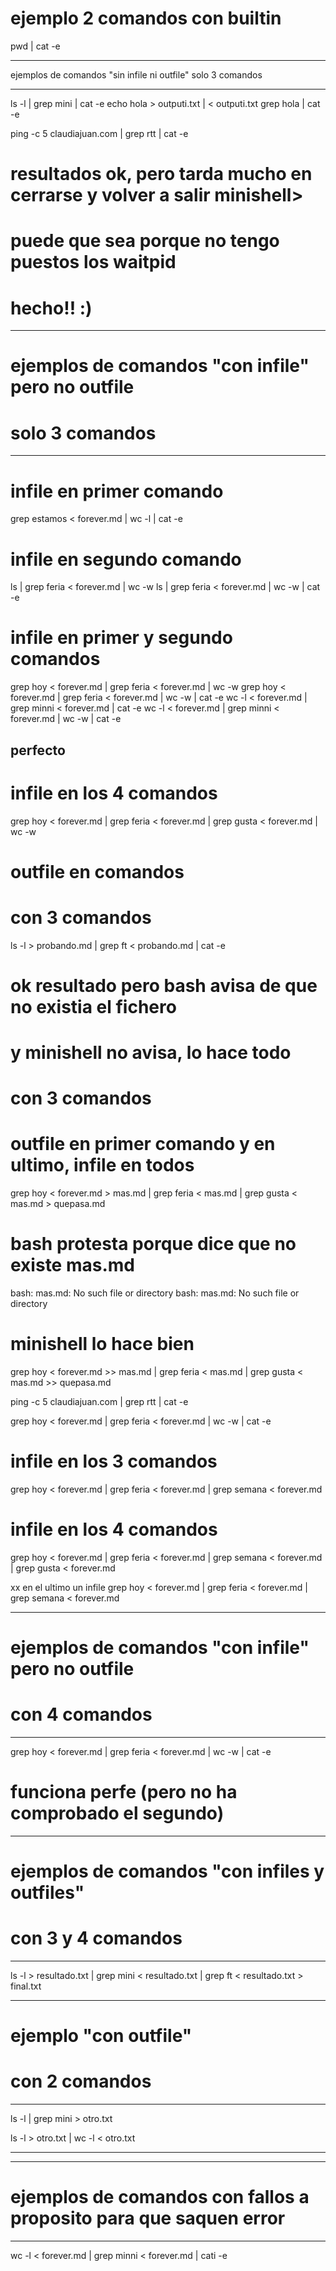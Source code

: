 # ejemplo 2 comandos con builtin

pwd | cat -e



****************************************************************************

 ejemplos de comandos "sin infile ni outfile"
 solo 3 comandos

*****************************************************************************



ls -l | grep mini | cat -e
echo hola > outputi.txt | < outputi.txt grep hola | cat -e

ping -c 5 claudiajuan.com | grep rtt | cat -e

# resultados ok, pero tarda mucho en cerrarse y volver a salir minishell>

# puede que sea porque no tengo puestos los waitpid
# hecho!! :)


****************************************************************************

# ejemplos de comandos "con infile" pero no outfile
# solo 3 comandos

*****************************************************************************

# infile en primer comando
grep estamos < forever.md | wc -l | cat -e


# infile en segundo comando
ls | grep feria < forever.md | wc -w
ls | grep feria < forever.md | wc -w | cat -e


# infile en primer y segundo comandos
grep hoy < forever.md | grep feria < forever.md | wc -w
grep hoy < forever.md | grep feria < forever.md | wc -w | cat -e
wc -l < forever.md | grep minni < forever.md | cat -e
wc -l < forever.md | grep minni < forever.md | wc -w | cat -e
## perfecto


# infile en los 4 comandos

grep hoy < forever.md | grep feria < forever.md | grep gusta < forever.md | wc -w


# outfile en comandos
# con 3 comandos


ls -l > probando.md | grep ft < probando.md | cat -e
# ok resultado pero bash avisa de que no existia el fichero
# y minishell no avisa, lo hace todo


# con 3 comandos
# outfile en primer comando y en ultimo, infile en todos
grep hoy < forever.md > mas.md | grep feria < mas.md | grep gusta < mas.md > quepasa.md
# bash protesta porque dice que no existe mas.md
bash: mas.md: No such file or directory
bash: mas.md: No such file or directory
# minishell lo hace bien

grep hoy < forever.md >> mas.md | grep feria < mas.md | grep gusta < mas.md >> quepasa.md








ping -c 5 claudiajuan.com | grep rtt | cat -e








grep hoy < forever.md | grep feria < forever.md | wc -w | cat -e

# infile en los 3 comandos
grep hoy < forever.md | grep feria < forever.md | grep semana < forever.md

# infile en los 4 comandos
grep hoy < forever.md | grep feria < forever.md | grep semana < forever.md | grep gusta < forever.md


xx en el ultimo un infile
grep hoy < forever.md | grep feria < forever.md | grep semana < forever.md

****************************************************************************

# ejemplos de comandos "con infile" pero no outfile
# con 4 comandos

*****************************************************************************

grep hoy < forever.md | grep feria < forever.md | wc -w | cat -e

# funciona perfe (pero no ha comprobado el segundo)



****************************************************************************

# ejemplos de comandos "con infiles y outfiles"
# con 3 y 4 comandos

*******************************

ls -l > resultado.txt | grep mini < resultado.txt | grep ft < resultado.txt > final.txt






****************************************************************************

# ejemplo "con outfile"
# con 2 comandos

*******************************

ls -l | grep mini > otro.txt

ls -l > otro.txt | wc -l < otro.txt


***********************************************************





****************************************************************************

# ejemplos de comandos con fallos a proposito para que saquen error 

*****************************************************************************


wc -l < forever.md | grep minni < forever.md | cati -e